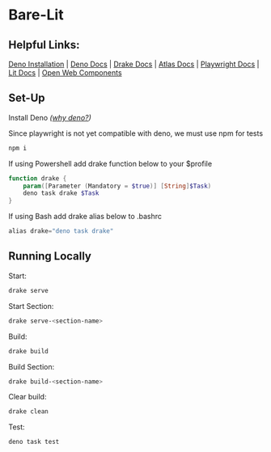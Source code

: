 # Bare-Lit

## Helpful Links:

[Deno Installation](https://deno.land/manual/getting_started/installation) | [Deno Docs](https://doc.deno.land/) | [Drake Docs](https://github.com/srackham/drake) | [Atlas Docs](https://design.docs.microsoft.com/atomics/lists.html) | [Playwright Docs](https://playwright.dev/docs/intro) | [Lit Docs](https://lit.dev/docs/) | [Open Web Components](https://open-wc.org/)

## Set-Up

Install Deno _([why deno?](https://www.youtube.com/watch?v=M3BM9TB-8yA))_

Since playwright is not yet compatible with deno, we must use npm for tests

```powershell
npm i
```

If using Powershell add drake function below to your $profile

```powershell
function drake {
    param([Parameter (Mandatory = $true)] [String]$Task)
    deno task drake $Task
}
```

If using Bash add drake alias below to .bashrc

```powershell
alias drake="deno task drake"
```

## Running Locally

Start:

```powershell
drake serve
```

Start Section:

```powershell
drake serve-<section-name>
```

Build:

```powershell
drake build
```

Build Section:

```powershell
drake build-<section-name>
```

Clear build:

```powershell
drake clean
```

Test:

```powershell
deno task test
```